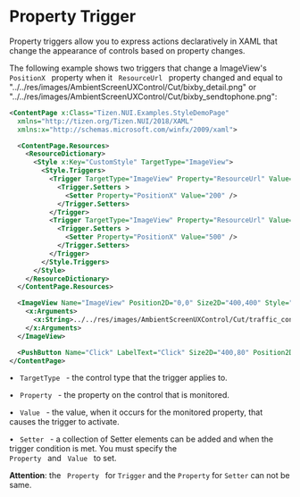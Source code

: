 # Property Trigger

Property triggers allow you to express actions declaratively in XAML that change the appearance of controls based on property changes.

The following example shows two triggers that change a ImageView's <code> PositionX </code> property when it <code> ResourceUrl </code> property changed and equal to "../../res/images/AmbientScreenUXControl/Cut/bixby_detail.png" or "../../res/images/AmbientScreenUXControl/Cut/bixby_sendtophone.png":

``` xml
<ContentPage x:Class="Tizen.NUI.Examples.StyleDemoPage"
  xmlns="http://tizen.org/Tizen.NUI/2018/XAML"
  xmlns:x="http://schemas.microsoft.com/winfx/2009/xaml">

  <ContentPage.Resources>
    <ResourceDictionary>
      <Style x:Key="CustomStyle" TargetType="ImageView">
        <Style.Triggers>
          <Trigger TargetType="ImageView" Property="ResourceUrl" Value="../../res/images/AmbientScreenUXControl/Cut/bixby_detail.png">
            <Trigger.Setters >
              <Setter Property="PositionX" Value="200" />
            </Trigger.Setters>
          </Trigger>
          <Trigger TargetType="ImageView" Property="ResourceUrl" Value="../../res/images/AmbientScreenUXControl/Cut/bixby_sendtophone.png">
            <Trigger.Setters >
              <Setter Property="PositionX" Value="500" />
            </Trigger.Setters>
          </Trigger>
        </Style.Triggers>
      </Style>
    </ResourceDictionary>
  </ContentPage.Resources>

  <ImageView Name="ImageView" Position2D="0,0" Size2D="400,400" Style="{StaticResource CustomStyle}">
    <x:Arguments>
      <x:String>../../res/images/AmbientScreenUXControl/Cut/traffic_content.png</x:String>
    </x:Arguments>
  </ImageView>

  <PushButton Name="Click" LabelText="Click" Size2D="400,80" Position2D="1000,100" />
</ContentPage>
```

• <code> TargetType </code> - the control type that the trigger applies to.

• <code> Property </code> - the property on the control that is monitored.

• <code> Value </code> - the value, when it occurs for the monitored property, that causes the trigger to activate.

• <code> Setter </code> - a collection of Setter elements can be added and when the trigger condition is met. You must specify the <code> Property </code> and <code> Value </code> to set.

**Attention**: the <code> Property </code> for <code>Trigger</code> and the <code>Property</code> for <code>Setter</code> can not be same.
